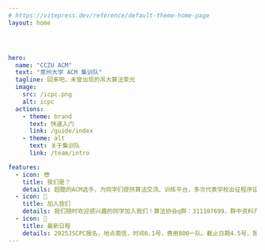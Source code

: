 ```yaml
---
# https://vitepress.dev/reference/default-theme-home-page
layout: home




hero:
  name: "CCZU ACM"
  text: "常州大学 ACM 集训队"
  tagline: 回来吧，未曾出现的吊大算法荣光
  image:
    src: /icpc.png
    alt: icpc
  actions:
    - theme: brand
      text: 快速入门
      link: /guide/index
    - theme: alt
      text: 关于集训队
      link: /team/intro

features:
  - icon: 😎
    title: 我们是？
    details: 超酷的ACM选手，为同学们提供算法交流、训练平台，多次代表学校出征程序设计竞赛(CCPC，ICPC等)。
  - icon: 🎉
    title: 加入我们
    details: 我们随时欢迎感兴趣的同学加入我们！算法协会q群：311107699，群中资料齐全，大佬解答在线问题~
  - icon: 📆
    title: 最新日程
    details: 2025JSCPC报名，地点南信，时间6.1号，费用800一队。截止日期4.5号，报名请加入算法协会。
---
```


